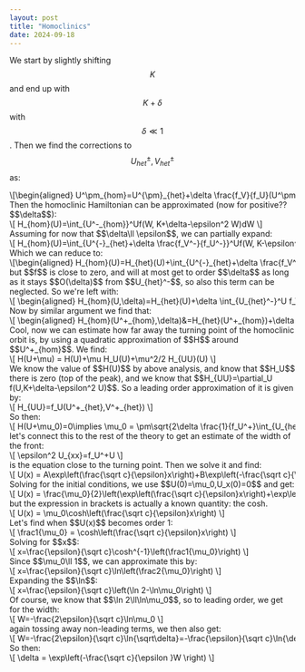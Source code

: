 ```yaml
---
layout: post
title: "Homoclinics"
date: 2024-09-18
---
```

<style>
.math-container {
    max-width: 100%; /* Set a maximum width to prevent it from expanding the page */
    overflow-x: auto; /* Enable horizontal scrolling */
    white-space: nowrap; /* Prevent the text from wrapping */
}
</style>
We start by slightly shifting $$K$$ and end up with $$K+\delta$$ with $$\delta\ll 1$$. Then we find the corrections to $$U^\pm_{het},V^\pm_{het}$$ as:
<div class="math-container">\[\begin{aligned}
U^\pm_{hom}=U^{\pm}_{het}+\delta \frac{f_V}{f_U}(U^\pm_{het},V^\pm_{het})\\
V^\pm_{hom}=V^\pm_{het}+\delta
\end{aligned}\]</div>
Then the homoclinic Hamiltonian can be approximated (now for positive?? $$\delta$$):
<div class="math-container">\[
H_{hom}(U)=\int_{U^-_{hom}}^Uf(W, K+\delta-\epsilon^2 W)dW 
\]</div>
Assuming for now that $$\delta\ll \epsilon$$, we can partially expand:
<div class="math-container">\[
H_{hom}(U)=\int_{U^{-}_{het}+\delta \frac{f_V^-}{f_U^-}}^Uf(W, K-\epsilon^2 W)+\delta f_V(W,K-\epsilon^2 W)dW 
\]</div>
Which we can reduce to:
<div class="math-container">\[\begin{aligned}
H_{hom}(U)=H_{het}(U)+\int_{U^{-}_{het}+\delta \frac{f_V^-}{f_U^-}}^{U^{-}_{het}}f(W, K-\epsilon^2 W)dW\\
+\delta \int_{U_{het}^-}^U f_V(W,K-\epsilon^2 W)dW +\mathcal O(\delta^2)
\end{aligned}\]</div>
but $$f$$ is close to zero, and will at most get to order $$\delta$$ as long as it stays $$O(\delta)$$ from $$U_{het}^-$$, so also this term can be neglected. So we're left with:
<div class="math-container">\[
\begin{aligned}
H_{hom}(U,\delta)=H_{het}(U)+\delta \int_{U_{het}^-}^U f_V(W,K-\epsilon^2 W)dW +\mathcal O(\delta^2)
\end{aligned}
\]</div>
Now by similar argument we find that:
<div class="math-container">\[
\begin{aligned}
H_{hom}(U^+_{hom},\delta)&=H_{het}(U^+_{hom})+\delta \int_{U_{het}^-}^{U^+_{hom}} f_V(W,K-\epsilon^2 W)dW +\mathcal O(\delta^2)\\
&=\delta \int_{U_{het}^-}^{U^+_{het}} f_V(W,K-\epsilon^2 W)dW +\mathcal O(\delta^2)
\end{aligned}
\]</div>
Cool, now we can estimate how far away the turning point of the homoclinic orbit is, by using a quadratic approximation of $$H$$ around $$U^+_{hom}$$. We find:
<div class="math-container">\[
H(U+\mu) = H(U)+\mu H_U(U)+\mu^2/2 H_{UU}(U)
\]</div>
We know the value of $$H(U)$$ by above analysis, and know that $$H_U$$ there is zero (top of the peak), and we know that $$H_{UU}=\partial_U f(U,K+\delta-\epsilon^2 U)$$. So a leading order approximation of it is given by:
<div class="math-container">\[
H_{UU}=f_U(U^+_{het},V^+_{het})
\]</div>
So then:
<div class="math-container">\[
H(U+\mu_0)=0\implies \mu_0 = \pm\sqrt{2\delta \frac{1}{f_U^+}\int_{U_{het}^-}^{U^+_{het}} f_V(W,K-\epsilon^2 W)dW }+\mathcal O(\delta)
\]</div>
let's connect this to the rest of the theory to get an estimate of the width of the front:
<div class="math-container">\[
\epsilon^2 U_{xx}=f_U^+U
\]</div>
is the equation close to the turning point. Then we solve it and find:
<div class="math-container">\[
U(x) = A\exp\left(\frac{\sqrt c}{\epsilon}x\right)+B\exp\left(-\frac{\sqrt c}{\epsilon}x\right)
\]</div>
Solving for the initial conditions, we use $$U(0)=\mu_0,U_x(0)=0$$ and get:
<div class="math-container">\[
U(x) = \frac{\mu_0}{2}\left(\exp\left(\frac{\sqrt c}{\epsilon}x\right)+\exp\left(-\frac{\sqrt c}{\epsilon}x\right)\right)
\]</div>
but the expression in brackets is actually a known quantity: the cosh. 
<div class="math-container">\[
U(x) = \mu_0\cosh\left(\frac{\sqrt c}{\epsilon}x\right)
\]</div>
Let's find when $$U(x)$$ becomes order 1:
<div class="math-container">\[
\frac1{\mu_0} = \cosh\left(\frac{\sqrt c}{\epsilon}x\right)
\]</div>
Solving for $$x$$:
<div class="math-container">\[
x=\frac{\epsilon}{\sqrt c}\cosh^{-1}\left(\frac1{\mu_0}\right)
\]</div>
Since $$\mu_0\ll 1$$, we can approximate this by:
<div class="math-container">\[
x=\frac{\epsilon}{\sqrt c}\ln\left(\frac2{\mu_0}\right)
\]</div>
Expanding the $$\ln$$:
<div class="math-container">\[
x=\frac{\epsilon}{\sqrt c}\left(\ln 2-\ln\mu_0\right)
\]</div>
Of course, we know that $$\ln 2\ll\ln\mu_0$$, so to leading order, we get for the width:
<div class="math-container">\[
W=-\frac{2\epsilon}{\sqrt c}\ln\mu_0
\]</div>
again tossing away non-leading terms, we then also get:
<div class="math-container">\[
W=-\frac{2\epsilon}{\sqrt c}\ln{\sqrt\delta}=-\frac{\epsilon}{\sqrt c}\ln{\delta}
\]</div>
So then:
<div class="math-container">\[
\delta = \exp\left(-\frac{\sqrt c}{\epsilon }W \right)
\]</div>
